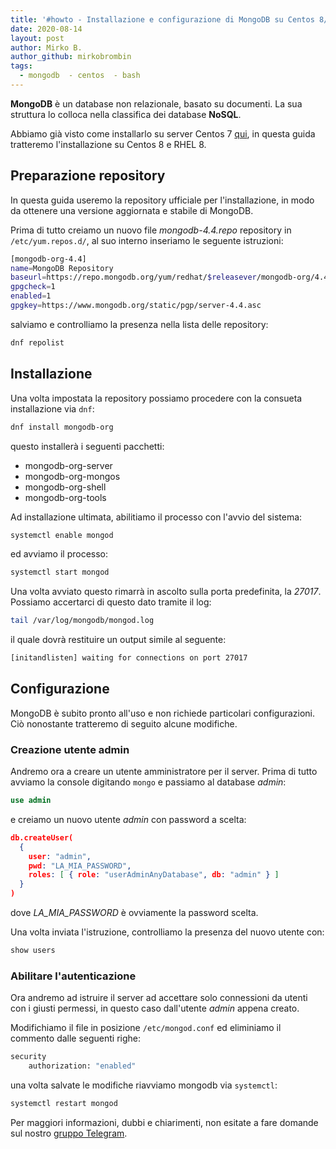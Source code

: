 ```yaml
---
title: '#howto - Installazione e configurazione di MongoDB su Centos 8/RHEL 8'
date: 2020-08-14
layout: post
author: Mirko B.
author_github: mirkobrombin
tags:
  - mongodb  - centos  - bash
---
```

**MongoDB** è un database non relazionale, basato su documenti. La sua struttura lo colloca nella classifica dei database **NoSQL**.

Abbiamo già visto come installarlo su server Centos 7 <a href="https://linuxhub.it/articles/howto-installazione-e-configurazione-di-mongodb-su-centos-7">qui</a>, in questa guida tratteremo l'installazione su Centos 8 e RHEL 8.

## Preparazione repository
In questa guida useremo la repository ufficiale per l'installazione, in modo da ottenere una versione aggiornata e stabile di MongoDB.

Prima di tutto creiamo un nuovo file *mongodb-4.4.repo* repository in `/etc/yum.repos.d/`, al suo interno inseriamo le seguente istruzioni:

```bash
[mongodb-org-4.4]
name=MongoDB Repository
baseurl=https://repo.mongodb.org/yum/redhat/$releasever/mongodb-org/4.4/x86_64/
gpgcheck=1
enabled=1
gpgkey=https://www.mongodb.org/static/pgp/server-4.4.asc
```

salviamo e controlliamo la presenza nella lista delle repository:

```bash
dnf repolist
```

## Installazione
Una volta impostata la repository possiamo procedere con la consueta installazione via `dnf`:

```bash
dnf install mongodb-org
```

questo installerà i seguenti pacchetti:

* mongodb-org-server
* mongodb-org-mongos
* mongodb-org-shell
* mongodb-org-tools

Ad installazione ultimata, abilitiamo il processo con l'avvio del sistema:

```bash
systemctl enable mongod
```

ed avviamo il processo:

```bash
systemctl start mongod
```

Una volta avviato questo rimarrà in ascolto sulla porta predefinita, la *27017*. Possiamo accertarci di questo dato tramite il log:

```bash
tail /var/log/mongodb/mongod.log
```

il quale dovrà restituire un output simile al seguente:

```bash
[initandlisten] waiting for connections on port 27017
```

## Configurazione
MongoDB è subito pronto all'uso e non richiede particolari configurazioni. Ciò nonostante tratteremo di seguito alcune modifiche.

### Creazione utente admin
Andremo ora a creare un utente amministratore per il server. Prima di tutto avviamo la console digitando `mongo` e passiamo al database *admin*:

```sql
use admin
```

e creiamo un nuovo utente *admin* con password a scelta:

```json
db.createUser(
  {
    user: "admin",
    pwd: "LA_MIA_PASSWORD",
    roles: [ { role: "userAdminAnyDatabase", db: "admin" } ]
  }
)
```

dove *LA_MIA_PASSWORD* è ovviamente la password scelta.

Una volta inviata l'istruzione, controlliamo la presenza del nuovo utente con:

```sql
show users
```

### Abilitare l'autenticazione
Ora andremo ad istruire il server ad accettare solo connessioni da utenti con i giusti permessi, in questo caso dall'utente *admin* appena creato.

Modifichiamo il file in posizione `/etc/mongod.conf` ed eliminiamo il commento dalle seguenti righe:

```bash
security
    authorization: "enabled"
```

una volta salvate le modifiche riavviamo mongodb via `systemctl`:

```bash
systemctl restart mongod
```

Per maggiori informazioni, dubbi e chiarimenti, non esitate a fare domande sul nostro [gruppo Telegram](https://t.me/linuxpeople).